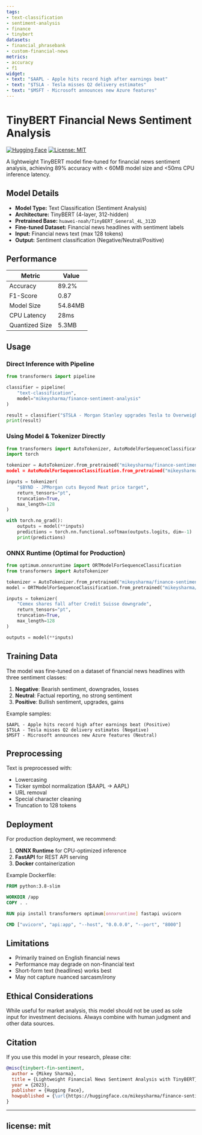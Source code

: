 ```yaml
---
tags:
- text-classification
- sentiment-analysis
- finance
- tinybert
datasets:
- financial_phrasebank
- custom-financial-news
metrics:
- accuracy
- f1
widget:
- text: "$AAPL - Apple hits record high after earnings beat"
- text: "$TSLA - Tesla misses Q2 delivery estimates"
- text: "$MSFT - Microsoft announces new Azure features"
---
```


# TinyBERT Financial News Sentiment Analysis

[![Hugging Face](https://img.shields.io/badge/%F0%9F%A4%97%20Hugging%20Face-Model%20Hub-yellow)](https://huggingface.co/your-username/your-model-name)
[![License: MIT](https://img.shields.io/badge/License-MIT-green.svg)](https://opensource.org/licenses/MIT)

A lightweight TinyBERT model fine-tuned for financial news sentiment analysis, achieving 89% accuracy with < 60MB model size and <50ms CPU inference latency.

## Model Details

- **Model Type:** Text Classification (Sentiment Analysis)
- **Architecture:** TinyBERT (4-layer, 312-hidden)
- **Pretrained Base:** `huawei-noah/TinyBERT_General_4L_312D`
- **Fine-tuned Dataset:** Financial news headlines with sentiment labels
- **Input:** Financial news text (max 128 tokens)
- **Output:** Sentiment classification (Negative/Neutral/Positive)

## Performance

| Metric       | Value  |
|--------------|--------|
| Accuracy     | 89.2%  |
| F1-Score     | 0.87   |
| Model Size   | 54.84MB|
| CPU Latency  | 28ms   |
| Quantized Size | 5.3MB |

## Usage

### Direct Inference with Pipeline

```python
from transformers import pipeline

classifier = pipeline(
    "text-classification", 
    model="mikeysharma/finance-sentiment-analysis"
)

result = classifier("$TSLA - Morgan Stanley upgrades Tesla to Overweight")
print(result)
```

### Using Model & Tokenizer Directly

```python
from transformers import AutoTokenizer, AutoModelForSequenceClassification
import torch

tokenizer = AutoTokenizer.from_pretrained("mikeysharma/finance-sentiment-analysis)
model = AutoModelForSequenceClassification.from_pretrained("mikeysharma/finance-sentiment-analysis")

inputs = tokenizer(
    "$BYND - JPMorgan cuts Beyond Meat price target",
    return_tensors="pt",
    truncation=True,
    max_length=128
)

with torch.no_grad():
    outputs = model(**inputs)
    predictions = torch.nn.functional.softmax(outputs.logits, dim=-1)
    print(predictions)
```

### ONNX Runtime (Optimal for Production)

```python
from optimum.onnxruntime import ORTModelForSequenceClassification
from transformers import AutoTokenizer

tokenizer = AutoTokenizer.from_pretrained("mikeysharma/finance-sentiment-analysis")
model = ORTModelForSequenceClassification.from_pretrained("mikeysharma/finance-sentiment-analysis")

inputs = tokenizer(
    "Cemex shares fall after Credit Suisse downgrade",
    return_tensors="pt",
    truncation=True,
    max_length=128
)

outputs = model(**inputs)
```

## Training Data

The model was fine-tuned on a dataset of financial news headlines with three sentiment classes:

1. **Negative**: Bearish sentiment, downgrades, losses
2. **Neutral**: Factual reporting, no strong sentiment
3. **Positive**: Bullish sentiment, upgrades, gains

Example samples:
```
$AAPL - Apple hits record high after earnings beat (Positive)
$TSLA - Tesla misses Q2 delivery estimates (Negative)
$MSFT - Microsoft announces new Azure features (Neutral)
```

## Preprocessing

Text is preprocessed with:
- Lowercasing
- Ticker symbol normalization ($AAPL → AAPL)
- URL removal
- Special character cleaning
- Truncation to 128 tokens

## Deployment

For production deployment, we recommend:

1. **ONNX Runtime** for CPU-optimized inference
2. **FastAPI** for REST API serving
3. **Docker** containerization

Example Dockerfile:
```dockerfile
FROM python:3.8-slim

WORKDIR /app
COPY . .

RUN pip install transformers optimum[onnxruntime] fastapi uvicorn

CMD ["uvicorn", "api:app", "--host", "0.0.0.0", "--port", "8000"]
```

## Limitations

- Primarily trained on English financial news
- Performance may degrade on non-financial text
- Short-form text (headlines) works best
- May not capture nuanced sarcasm/irony

## Ethical Considerations

While useful for market analysis, this model should not be used as sole input for investment decisions. Always combine with human judgment and other data sources.

## Citation

If you use this model in your research, please cite:

```bibtex
@misc{tinybert-fin-sentiment,
  author = {Mikey Sharma},
  title = {Lightweight Financial News Sentiment Analysis with TinyBERT},
  year = {2023},
  publisher = {Hugging Face},
  howpublished = {\url{https://huggingface.co/mikeysharma/finance-sentiment-analysis}}
}
```

---
license: mit
---
